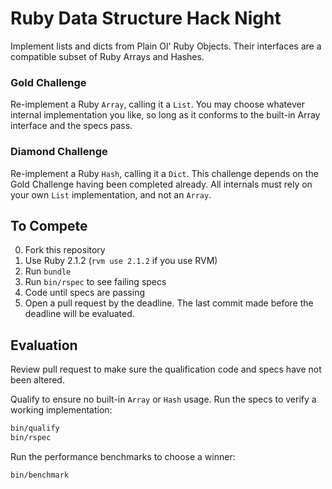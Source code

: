 # Ruby Data Structure Hack Night

Implement lists and dicts from Plain Ol' Ruby Objects. Their interfaces are a
compatible subset of Ruby Arrays and Hashes.

### Gold Challenge

Re-implement a Ruby `Array`, calling it a `List`. You may choose whatever
internal implementation you like, so long as it conforms to the built-in Array
interface and the specs pass.

### Diamond Challenge

Re-implement a Ruby `Hash`, calling it a `Dict`. This challenge depends on the
Gold Challenge having been completed already. All internals must rely on your
own `List` implementation, and not an `Array`.

## To Compete

0. Fork this repository
0. Use Ruby 2.1.2 (`rvm use 2.1.2` if you use RVM)
0. Run `bundle`
0. Run `bin/rspec` to see failing specs
0. Code until specs are passing
0. Open a pull request by the deadline. The last commit made before the
   deadline will be evaluated.

## Evaluation

Review pull request to make sure the qualification code and specs have not been
altered.

Qualify to ensure no built-in `Array` or `Hash` usage. Run the specs
to verify a working implementation:

```sh
bin/qualify
bin/rspec
```

Run the performance benchmarks to choose a winner:

```sh
bin/benchmark
```
